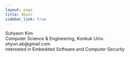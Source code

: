 ```yaml
---
layout: page
title: About
sidebar_link: true
---
```


<p class="message">
  Suhyeon Kim <br>
  Computer Science & Engineering, Konkuk Univ. <br>
  shyun.ab@gmail.com <br>
  interested in Embedded Software and Computer Security
</p>
